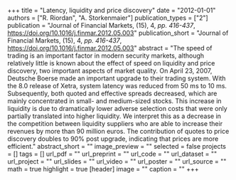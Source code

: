 +++
title = "Latency, liquidity and price discovery"
date = "2012-01-01"
authors = ["R. Riordan", "A. Storkenmaier"]
publication_types = ["2"]
publication = "Journal of Financial Markets, (15), 4, _pp. 416-437_, https://doi.org/10.1016/j.finmar.2012.05.003"
publication_short = "Journal of Financial Markets, (15), 4, _pp. 416-437_, https://doi.org/10.1016/j.finmar.2012.05.003"
abstract = "The speed of trading is an important factor in modern security markets, although relatively little is known about the effect of speed on liquidity and price discovery, two important aspects of market quality. On April 23, 2007, Deutsche Boerse made an important upgrade to their trading system. With the 8.0 release of Xetra, system latency was reduced from 50 ms to 10 ms. Subsequently, both quoted and effective spreads decreased, which are mainly concentrated in small- and medium-sized stocks. This increase in liquidity is due to dramatically lower adverse selection costs that were only partially translated into higher liquidity. We interpret this as a decrease in the competition between liquidity suppliers who are able to increase their revenues by more than 90 million euros. The contribution of quotes to price discovery doubles to 90% post upgrade, indicating that prices are more efficient."
abstract_short = ""
image_preview = ""
selected = false
projects = []
tags = []
url_pdf = ""
url_preprint = ""
url_code = ""
url_dataset = ""
url_project = ""
url_slides = ""
url_video = ""
url_poster = ""
url_source = ""
math = true
highlight = true
[header]
image = ""
caption = ""
+++
